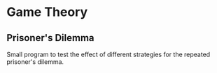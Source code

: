 # Game Theory

## Prisoner's Dilemma

Small program to test the effect of different strategies for the repeated prisoner's dilemma.
